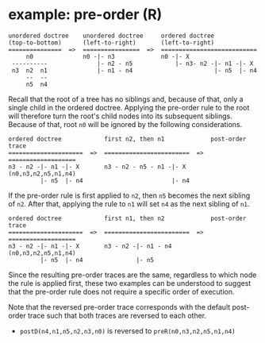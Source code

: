 
<!-- ======================================================================= -->
# example: pre-order (R)

```
unordered doctree    unordered doctree     ordered doctree
(top-to-bottom)      (left-to-right)       (left-to-right)
===============  =>  ================  =>  ===========================
     n0              n0 -|- n3             n0 -|- X
 ----------              |- n2 - n5            |- n3- n2 -|- n1 -|- X
 n3  n2  n1              |- n1 - n4                       |- n5  |- n4
     --  --
     n5  n4
```

Recall that the root of a tree has no siblings and, because of that, only a
single child in the ordered doctree. Applying the pre-order rule to the root
will therefore turn the root's child nodes into its subsequent siblings.
Because of that, root `n0` will be ignored by the following considerations.

```
ordered doctree            first n2, then n1             post-order trace
=====================  =>  ========================  =>  ===================
n3 - n2 -|- n1 -|- X       n3 - n2 - n5 - n1 -|- X       (n0,n3,n2,n5,n1,n4)
         |- n5  |- n4                         |- n4
```

If the pre-order rule is first applied to `n2`, then `n5` becomes the next
sibling of `n2`. After that, applying the rule to `n1` will set `n4` as the
next sibling of `n1`.

```
ordered doctree            first n1, then n2             post-order trace
=====================  =>  ========================  =>  ===================
n3 - n2 -|- n1 -|- X       n3 - n2 -|- n1 - n4           (n0,n3,n2,n5,n1,n4)
         |- n5  |- n4               |- n5
```

Since the resulting pre-order traces are the same, regardless to which node
the rule is applied first, these two examples can be understood to suggest
that the pre-order rule does not require a specific order of execution.

Note that the reversed pre-order trace corresponds with the default post-order
trace such that both traces are reversed to each other.

* `postD(n4,n1,n5,n2,n3,n0)` is reversed to `preR(n0,n3,n2,n5,n1,n4)`
